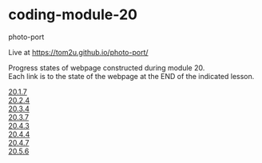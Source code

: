 # coding-module-20

photo-port  

Live at https://tom2u.github.io/photo-port/  

Progress states of webpage constructed during module 20.  
Each link is to the state of the webpage at the END of the indicated lesson.  

[20.1.7](https://github.com/tom2u/coding-online-module-20/tree/master/20.1.7)  
[20.2.4](https://github.com/tom2u/coding-online-module-20/tree/master/20.2.4)  
[20.3.4](https://github.com/tom2u/coding-online-module-20/tree/master/20.3.4)  
[20.3.7](https://github.com/tom2u/coding-online-module-20/tree/master/20.3.7)  
[20.4.3](https://github.com/tom2u/coding-online-module-20/tree/master/20.4.3)  
[20.4.4](https://github.com/tom2u/coding-online-module-20/tree/master/20.4.4)  
[20.4.7](https://github.com/tom2u/coding-online-module-20/tree/master/20.4.7)  
[20.5.6](https://github.com/tom2u/coding-online-module-20/tree/master/20.5.6)  